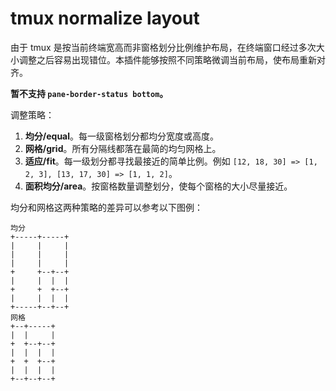 
# tmux normalize layout

由于 tmux 是按当前终端宽高而非窗格划分比例维护布局，在终端窗口经过多次大小调整之后容易出现错位。本插件能够按照不同策略微调当前布局，使布局重新对齐。

**暂不支持 `pane-border-status bottom`。**

调整策略：

1. **均分/equal**。每一级窗格划分都均分宽度或高度。
2. **网格/grid**。所有分隔线都落在最简的均匀网格上。
3. **适应/fit**。每一级划分都寻找最接近的简单比例。例如 `[12, 18, 30] => [1, 2, 3], [13, 17, 30] => [1, 1, 2]`。
4. **面积均分/area**。按窗格数量调整划分，使每个窗格的大小尽量接近。

均分和网格这两种策略的差异可以参考以下图例：

```
均分
+-----+-----+
|     |     |
|     |     |
|     |     |
+     +--+--+
|     |  |  |
+     +  +--+
|     |  |  |
+-----+--+--+
网格
+--+-----+
|  |     |
+  +--+--+
|  |  |  |
+  +  +--+
|  |  |  |
+--+--+--+
```
